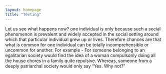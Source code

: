 ```yaml
---
layout: homepage
title: "Testing"
---
```


Let us see what happens now? one individual is only because such a social phenomenon is prevalent and widely accepted in the social setting around which that particular individual grew up or lives. Therefore chances are that what is common for one individual can be totally incomprehensible or uncommon for another. For example - For someone belonging to an egalitarian society would find the idea of a woman compulsorily doing all the house chores in a family quite repulsive. Whereas, someone from a deeply patriarchal society would only say “Yes. Why not?”
